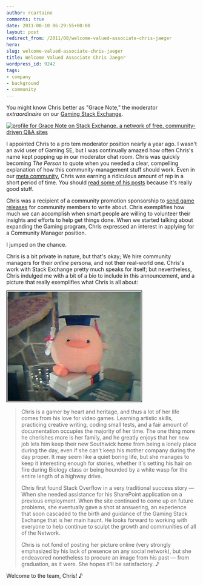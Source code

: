 ```yaml
---
author: rcartaino
comments: true
date: 2011-08-10 06:29:55+00:00
layout: post
redirect_from: /2011/08/welcome-valued-associate-chris-jaeger
hero: 
slug: welcome-valued-associate-chris-jaeger
title: Welcome Valued Associate Chris Jaeger
wordpress_id: 9242
tags:
- company
- background
- community
---
```


You might know Chris better as "Grace Note," the moderator _extraordinaire_ on our [Gaming Stack Exchange](http://gaming.stackexchange.com).

[![profile for Grace Note on Stack Exchange, a network of free, community-driven Q&A sites](http://stackexchange.com/users/flair/30498037168a4055a8490c31c2b1d863.png)](http://stackexchange.com/users/30498037168a4055a8490c31c2b1d863)

I appointed Chris to a pro tem moderator position nearly a year ago. I wasn't an avid user of Gaming SE, but I was continually amazed how often Chris's name kept popping up in our moderator chat room. Chris was quickly becoming _The Person_ to quote when you needed a clear, compelling explanation of how this community-management stuff should work. Even in our [meta community](http://meta.stackoverflow.com/users/146126/grace-note/), Chris was earning a ridiculous amount of rep in a short period of time. You should [read some of his posts](http://meta.stackoverflow.com/users/146126/grace-note#qpage_1-anpage_1-qsort_votes-ansort_votes) because it's really good stuff.

Chris was a recipient of a community promotion sponsorship to [send game releases](http://meta.gaming.stackexchange.com/questions/2010/community-promotion-sponsorship-new-game-releases-for-community-members) for community members to write about. Chris exemplifies how much we can accomplish when smart people are willing to volunteer their insights and efforts to help get things done. When we started talking about expanding the Gaming program, Chris expressed an interest in applying for a Community Manager position.

I jumped on the chance.

Chris is a bit private in nature, but that's okay; We hire community managers for their _online_ persona, and not their real-world one. Chris's work with Stack Exchange pretty much speaks for itself; but nevertheless, Chris indulged me with a bit of a bio to include in this announcement, and a picture that really exemplifies what Chris is all about:

![](/images/wordpress/Chris-Jaeger-duck.jpg)


<blockquote>Chris is a gamer by heart and heritage, and thus a lot of her life comes from his love for video games. Learning artistic skills, practicing creative writing, coding small tests, and a fair amount of documentation occupies the majority of her time. The one thing more he cherishes more is her family, and he greatly enjoys that her new job lets him keep their new Southwick home from being a lonely place during the day, even if she can't keep his mother company during the day proper. It may seem like a quiet boring life, but she manages to keep it interesting enough for stories, whether it's setting his hair on fire during Biology class or being hounded by a white wasp for the entire length of a highway drive.

Chris first found Stack Overflow in a very traditional success story — When she needed assistance for his SharePoint application on a previous employment. When the site continued to come up on future problems, she eventually gave a shot at answering, an experience that soon cascaded to the birth and guidance of the Gaming Stack Exchange that is her main haunt. He looks forward to working with everyone to help continue to sculpt the growth and communities of all of the Network.

Chris is not fond of posting her picture online (very strongly emphasized by his lack of presence on any social network), but she endeavored nonetheless to procure an image from his past — from graduation, as it were. She hopes it'll be satisfactory. ♪</blockquote>


Welcome to the team, Chris! ♪
